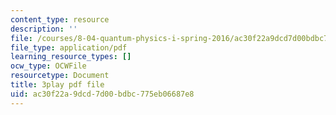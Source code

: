 ```yaml
---
content_type: resource
description: ''
file: /courses/8-04-quantum-physics-i-spring-2016/ac30f22a9dcd7d00bdbc775eb06687e8_0xNmc2tJ-YM.pdf
file_type: application/pdf
learning_resource_types: []
ocw_type: OCWFile
resourcetype: Document
title: 3play pdf file
uid: ac30f22a-9dcd-7d00-bdbc-775eb06687e8
---
```

